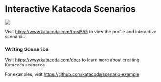 # Interactive Katacoda Scenarios

[![](http://shields.katacoda.com/katacoda/frost555/count.svg)](https://www.katacoda.com/frost555 "Get your profile on Katacoda.com")

Visit https://www.katacoda.com/frost555 to view the profile and interactive scenarios

### Writing Scenarios
Visit https://www.katacoda.com/docs to learn more about creating Katacoda scenarios

For examples, visit https://github.com/katacoda/scenario-example
